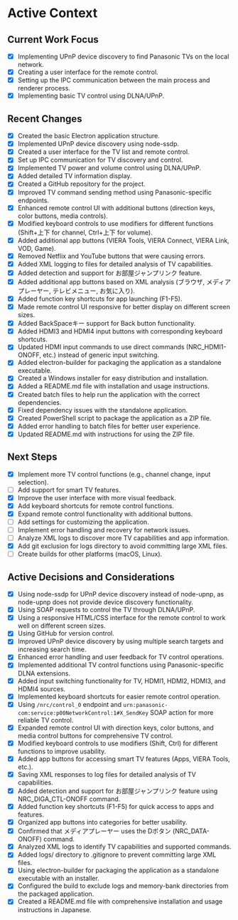 # Active Context

## Current Work Focus
- [x] Implementing UPnP device discovery to find Panasonic TVs on the local network.
- [x] Creating a user interface for the remote control.
- [x] Setting up the IPC communication between the main process and renderer process.
- [x] Implementing basic TV control using DLNA/UPnP.

## Recent Changes
- [x] Created the basic Electron application structure.
- [x] Implemented UPnP device discovery using node-ssdp.
- [x] Created a user interface for the TV list and remote control.
- [x] Set up IPC communication for TV discovery and control.
- [x] Implemented TV power and volume control using DLNA/UPnP.
- [x] Added detailed TV information display.
- [x] Created a GitHub repository for the project.
- [x] Improved TV command sending method using Panasonic-specific endpoints.
- [x] Enhanced remote control UI with additional buttons (direction keys, color buttons, media controls).
- [x] Modified keyboard controls to use modifiers for different functions (Shift+上下 for channel, Ctrl+上下 for volume).
- [x] Added additional app buttons (VIERA Tools, VIERA Connect, VIERA Link, VOD, Game).
- [x] Removed Netflix and YouTube buttons that were causing errors.
- [x] Added XML logging to files for detailed analysis of TV capabilities.
- [x] Added detection and support for お部屋ジャンプリンク feature.
- [x] Added additional app buttons based on XML analysis (ブラウザ, メディアプレーヤー, テレビメニュー, お気に入り).
- [x] Added function key shortcuts for app launching (F1-F5).
- [x] Made remote control UI responsive for better display on different screen sizes.
- [x] Added BackSpaceキー support for Back button functionality.
- [x] Added HDMI3 and HDMI4 input buttons with corresponding keyboard shortcuts.
- [x] Updated HDMI input commands to use direct commands (NRC_HDMI1-ONOFF, etc.) instead of generic input switching.
- [x] Added electron-builder for packaging the application as a standalone executable.
- [x] Created a Windows installer for easy distribution and installation.
- [x] Added a README.md file with installation and usage instructions.
- [x] Created batch files to help run the application with the correct dependencies.
- [x] Fixed dependency issues with the standalone application.
- [x] Created PowerShell script to package the application as a ZIP file.
- [x] Added error handling to batch files for better user experience.
- [x] Updated README.md with instructions for using the ZIP file.

## Next Steps
- [x] Implement more TV control functions (e.g., channel change, input selection).
- [ ] Add support for smart TV features.
- [x] Improve the user interface with more visual feedback.
- [x] Add keyboard shortcuts for remote control functions.
- [x] Expand remote control functionality with additional buttons.
- [ ] Add settings for customizing the application.
- [ ] Implement error handling and recovery for network issues.
- [ ] Analyze XML logs to discover more TV capabilities and app information.
- [x] Add git exclusion for logs directory to avoid committing large XML files.
- [ ] Create builds for other platforms (macOS, Linux).

## Active Decisions and Considerations
- [x] Using node-ssdp for UPnP device discovery instead of node-upnp, as node-upnp does not provide device discovery functionality.
- [x] Using SOAP requests to control the TV through DLNA/UPnP.
- [x] Using a responsive HTML/CSS interface for the remote control to work well on different screen sizes.
- [x] Using GitHub for version control.
- [x] Improved UPnP device discovery by using multiple search targets and increasing search time.
- [x] Enhanced error handling and user feedback for TV control operations.
- [x] Implemented additional TV control functions using Panasonic-specific DLNA extensions.
- [x] Added input switching functionality for TV, HDMI1, HDMI2, HDMI3, and HDMI4 sources.
- [x] Implemented keyboard shortcuts for easier remote control operation.
- [x] Using `/nrc/control_0` endpoint and `urn:panasonic-com:service:p00NetworkControl:1#X_SendKey` SOAP action for more reliable TV control.
- [x] Expanded remote control UI with direction keys, color buttons, and media control buttons for comprehensive TV control.
- [x] Modified keyboard controls to use modifiers (Shift, Ctrl) for different functions to improve usability.
- [x] Added app buttons for accessing smart TV features (Apps, VIERA Tools, etc.).
- [x] Saving XML responses to log files for detailed analysis of TV capabilities.
- [x] Added detection and support for お部屋ジャンプリンク feature using NRC_DIGA_CTL-ONOFF command.
- [x] Added function key shortcuts (F1-F5) for quick access to apps and features.
- [x] Organized app buttons into categories for better usability.
- [x] Confirmed that メディアプレーヤー uses the Dボタン (NRC_DATA-ONOFF) command.
- [x] Analyzed XML logs to identify TV capabilities and supported commands.
- [x] Added logs/ directory to .gitignore to prevent committing large XML files.
- [x] Using electron-builder for packaging the application as a standalone executable with an installer.
- [x] Configured the build to exclude logs and memory-bank directories from the packaged application.
- [x] Created a README.md file with comprehensive installation and usage instructions in Japanese.
